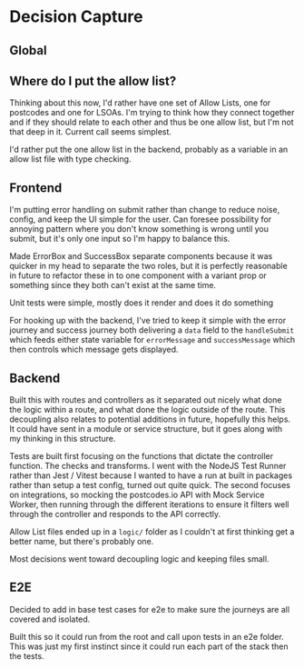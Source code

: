 # Decision Capture

## Global

## Where do I put the allow list?

Thinking about this now, I'd rather have one set of Allow Lists, one for postcodes and one for LSOAs. I'm trying to think how they connect together and if they should relate to each other and thus be one allow list, but I'm not that deep in it. Current call seems simplest.

I'd rather put the one allow list in the backend, probably as a variable in an allow list file with type checking.

## Frontend

I'm putting error handling on submit rather than change to reduce noise, config, and keep the UI simple for the user. Can foresee possibility for annoying pattern where you don't know something is wrong until you submit, but it's only one input so I'm happy to balance this.

Made ErrorBox and SuccessBox separate components because it was quicker in my head to separate the two roles, but it is perfectly reasonable in future to refactor these in to one component with a variant prop or something since they both can't exist at the same time.

Unit tests were simple, mostly does it render and does it do something

For hooking up with the backend, I've tried to keep it simple with the error journey and success journey both delivering a `data` field to the `handleSubmit` which feeds either state variable for `errorMessage` and `successMessage` which then controls which message gets displayed.

## Backend

Built this with routes and controllers as it separated out nicely what done the logic within a route, and what done the logic outside of the route. This decoupling also relates to potential additions in future, hopefully this helps. It could have sent in a module or service structure, but it goes along with my thinking in this structure.

Tests are built first focusing on the functions that dictate the controller function. The checks and transforms. I went with the NodeJS Test Runner rather than Jest / Vitest because I wanted to have a run at built in packages rather than setup a test config, turned out quite quick. The second focuses on integrations, so mocking the postcodes.io API with Mock Service Worker, then running through the different iterations to ensure it filters well through the controller and responds to the API correctly.

Allow List files ended up in a `logic/` folder as I couldn't at first thinking get a better name, but there's probably one.

Most decisions went toward decoupling logic and keeping files small.

## E2E

Decided to add in base test cases for e2e to make sure the journeys are all covered and isolated.

Built this so it could run from the root and call upon tests in an e2e folder. This was just my first instinct since it could run each part of the stack then the tests.
